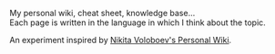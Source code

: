 My personal wiki, cheat sheet, knowledge base…  
Each page is written in the language in which I think about the topic.

An experiment inspired by [Nikita Voloboev's Personal Wiki](https://wiki.nikitavoloboev.xyz/).
